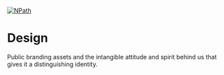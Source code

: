 [![NPath](https://raw.githubusercontent.com/npathhq/design/master/banner/npath-banner-github.png)](https://npath.io)

# Design

Public branding assets and the intangible attitude and spirit behind us that gives it a distinguishing identity.
